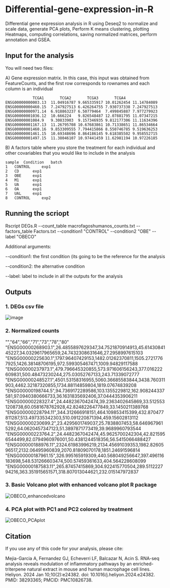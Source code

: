 # Differential-gene-expression-in-R
Differential gene expression analysis in R using Deseq2 to normalize and scale data, generate PCA plots, Perform K means clustering, plotting Heatmaps, computing correlations, saving normalized matrices, perform annotation and GSEA.

## Input for the analysis

You will need two files:

A) Gene expression matrix. In this case, this input was obtained from FeatureCounts, and the first row corresponds to rownames and each column is an individual

```
			TCGA1		TCGA2		TCGA3		TCGA4	
ENSG00000000003.13	11.04916787	9.665335917	10.01262454	11.14784089	
ENSG00000000460.15	7.247927513	6.426264755	7.930737338	7.247927513	
ENSG00000000971.14	6.918863237	6.50779464	7.499845887	7.977279923	
ENSG00000001036.12	10.666224	9.826548487	12.07881795	11.07347215	
ENSG00000001084.9	9.30833903	9.157346935	9.812177306	11.11634396	
ENSG00000001167.13	11.26795708	10.67683861	10.71338651	11.86534664	
ENSG00000001460.16	9.853309555	7.794415866	8.550746785	9.519636253	
ENSG00000001461.15	10.69348696	8.864186145	9.618385502	9.958552715	
ENSG00000001497.15	11.38046107	10.97441459	11.62981194	10.97226185

```
B) A factors table where you store the treatment for each individual and other covariables that you would like to include in the analysis
```
sample	Condition	batch
1	CONTROL		exp1
2	CD		exp1
3	OBE		exp1
4	M1		exp1
5	UA		exp1
6	OA		exp1
7	UAL		exp1
8	CONTROL		exp2
```

## Running the scriopt
Rscript DEGs.R --count_table macrofagoshumanos_counts.txt --factors_table Factors.txt --condition1 "CONTROL" --condition2 "OBE" --label "OBECO"

Additional arguments:

--condition1: the first condition (its going to be the reference for the analysis

--condition2: the alternative condition

--label: label to include in all the outputs for the analysis

## Outputs 

### 1. DEGs csv file

![image](https://github.com/almejiaga/Differential-gene-expression-in-R/assets/124840761/669dee2f-c226-46f0-b67e-f793cf1d3b2a)

### 2. Normalized counts
"","64","66","71","73","78","80"
"ENSG00000268903.1",26.4855897629347,34.7521870914913,45.6143084145227,34.0329617965659,24.7432308631646,27.2958997615103
"ENSG00000225630.1",1797.96407429153,1482.01262370811,1505.27217767925,1426.38148706195,972.599305467471,1009.94829117588
"ENSG00000237973.1",479.796645320855,573.971606156243,377.016222609831,500.48473230244,275.03052767133,243.71339072777
"ENSG00000248527.1",4501.53158316955,5060.36685583844,3438.760311903,4462.32187320855,1734.88114859804,1819.07674839208
"ENSG00000198744.5",94.7369172289586,103.1355229812,162.908244337581,97.0940380666733,36.1631835692406,37.0444353906211
"ENSG00000228327.4",24.4482367042474,39.2363402645869,33.5125531208738,60.0581678762928,42.8248226477849,33.1450211389768
"ENSG00000228794.11",344.312666918151,464.109853415399,432.870477811287,513.497335342303,510.091220871394,459.15602813112
"ENSG00000230699.2",23.4295601749037,25.7838807453,58.6469679615292,64.0620457347123,51.3897871773419,39.9689960793544
"ENSG00000223764.2",24.4482367042474,45.9625700242304,42.8215956544499,82.0794960976001,50.4381244518356,56.5415066488427
"ENSG00000188976.11",2324.61983996219,2134.45691039353,1982.8260596517,2132.06495960839,2070.81809070178,1851.24691596814
"ENSG00000187961.15",326.995165919309,440.568049256647,397.496116183698,548.531266603474,500.57459361633,404.564228608099
"ENSG00000187583.11",265.87457415869,304.922415770504,289.511222794216,363.351915651571,318.807013044621,232.015147972837

### 3. Basic Volcano plot with enhanced volcano plot R package
![OBECO_enhancedvolcano](https://github.com/almejiaga/Differential-gene-expression-in-R/assets/124840761/bdeb8a79-8f78-4d7e-935a-d550a08fe1ef)

### 4. PCA plot with PC1 and PC2 colored by treatment

![OBECO_PCAplot](https://github.com/almejiaga/Differential-gene-expression-in-R/assets/124840761/58c4ce2a-6d55-4bbf-99da-267455f6bca5)

## Citation

If you use any of this code for your analysis, please cite:

Mejia-Garcia A, Fernandez GJ, Echeverri LF, Balcazar N, Acin S. RNA-seq analysis reveals modulation of inflammatory pathways by an enriched-triterpene natural extract in mouse and human macrophage cell lines. Heliyon. 2024 Jan 10;10(2):e24382. doi: 10.1016/j.heliyon.2024.e24382. PMID: 38293365; PMCID: PMC10826738.



##
